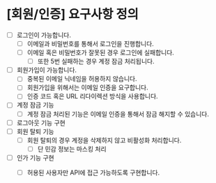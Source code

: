 # [회원/인증] 요구사항 정의
- [ ] 로그인이 가능합니다.
  - [ ] 이메일과 비밀번호를 통해서 로그인을 진행합니다.
  - [ ] 이메일 혹은 비밀번호가 잘못된 경우 로그인에 실패합니다.
    - [ ] 또한 5번 실패하는 경우 계정 잠금 처리됩니다.
- [ ] 회원가입이 가능합니다.
  - [ ] 중복된 이메일 닉네임을 허용하지 않습니다.
  - [ ] 회원가입을 위해서는 이메일 인증을 요구합니다.
  - [ ] 인증 코드 혹은 URL 리다이렉션 방식을 사용합니다.
- [ ] 계정 잠금 기능
  - [ ] 계정 잠금 처리된 기능은 이메일 인증을 통해서 잠금 해지할 수 있습니다.
- [ ] 로그아웃 기능 구현
- [ ] 회원 탈퇴 기능
  - [ ] 회원 탈퇴의 경우 계정을 삭제하지 않고 비활성화 처리합니다. 
    - [ ] 단 민감 정보는 마스킹 처리
- [ ] 인가 기능 구현
  - [ ] 허용된 사용자만 API에 접근 가능하도록 구현합니다.



